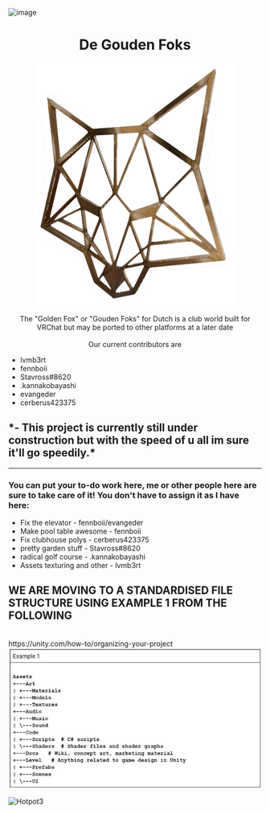 ![image](https://github.com/lvmb3rt/De-Gouden-Foks/assets/72808718/a91d1ad3-220d-445c-b659-e47be7c4b583)<center><h1> De Gouden Foks </h1></center>
<p align="center"><img src="https://github.com/lvmb3rt/De-Gouden-Foks/blob/main/goldgfox.png?raw=true"></p>
<center>The "Golden Fox" or "Gouden Foks" for Dutch is a club world built for VRChat but may be ported to other platforms at a later date</center>
</br>
<center>Our current contributors are</center>
<ul>
<li>lvmb3rt
<li>fennboii
<li>Stavross#8620
<li>.kannakobayashi
<li>evangeder
<li>cerberus423375
</ul>

<h2>*- This project is currently still under construction but with the speed of u all im sure it'll go speedily.*</h2>

<hr />
<h3>You can put your to-do work here, me or other people here are sure to take care of it! You don't have to assign it as I have here:</h3>
<!-- To add something to the todo list just use a "-" at the beginning and add a <br at the end to make a newline. It's simple!-->
<ul>
<li> Fix the elevator - fennboii/evangeder
<li> Make pool table awesome - fennboii
<li> Fix clubhouse polys - cerberus423375
<li> pretty garden stuff - Stavross#8620
<li> radical golf course - .kannakobayashi
<li> Assets texturing and other - lvmb3rt
</ul>
<h2>WE ARE MOVING TO A STANDARDISED FILE STRUCTURE USING EXAMPLE 1 FROM THE FOLLOWING</h2></br>
https://unity.com/how-to/organizing-your-project
<img src="https://github.com/lvmb3rt/De-Gouden-Foks/blob/main/Folder%20structure.JPG?raw=true">

![Hotpot3](https://github.com/lvmb3rt/De-Gouden-Foks/assets/72808718/f14e0985-e0d0-4f08-adfe-65754b677333)
